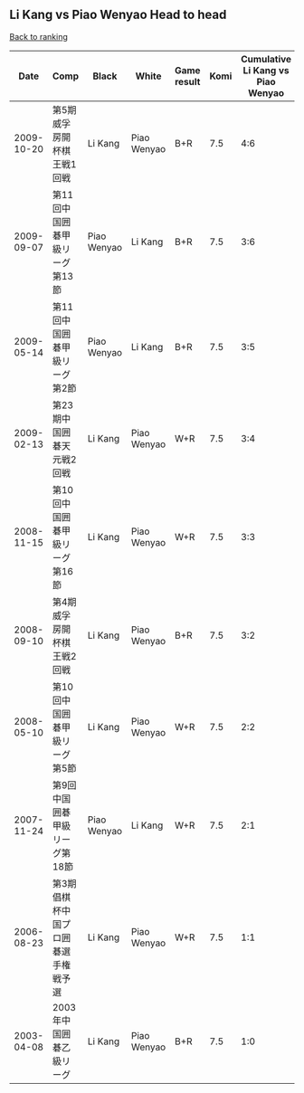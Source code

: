 ## Li Kang vs Piao Wenyao Head to head

[Back to ranking](../../index.md)




| **Date** | **Comp** | **Black** | **White** | **Game result** | **Komi** | **Cumulative Li Kang vs Piao Wenyao** | **Li Kang streak** | **Piao Wenyao streak** | 
| --- | --- | --- | --- | --- | --- | --- | --- | --- |
| 2009-10-20 | 第5期威孚房開杯棋王戦1回戦 | Li Kang | Piao Wenyao | B+R | 7.5 | 4:6 | 1 | 0 | 
| 2009-09-07 | 第11回中国囲碁甲級リーグ第13節 | Piao Wenyao | Li Kang | B+R | 7.5 | 3:6 | 0 | 4 | 
| 2009-05-14 | 第11回中国囲碁甲級リーグ第2節 | Piao Wenyao | Li Kang | B+R | 7.5 | 3:5 | 0 | 3 | 
| 2009-02-13 | 第23期中国囲碁天元戦2回戦 | Li Kang | Piao Wenyao | W+R | 7.5 | 3:4 | 0 | 2 | 
| 2008-11-15 | 第10回中国囲碁甲級リーグ第16節 | Li Kang | Piao Wenyao | W+R | 7.5 | 3:3 | 0 | 1 | 
| 2008-09-10 | 第4期威孚房開杯棋王戦2回戦 | Li Kang | Piao Wenyao | B+R | 7.5 | 3:2 | 1 | 0 | 
| 2008-05-10 | 第10回中国囲碁甲級リーグ第5節 | Li Kang | Piao Wenyao | W+R | 7.5 | 2:2 | 0 | 1 | 
| 2007-11-24 | 第9回中国囲碁甲級リーグ第18節 | Piao Wenyao | Li Kang | W+R | 7.5 | 2:1 | 1 | 0 | 
| 2006-08-23 | 第3期倡棋杯中国プロ囲碁選手権戦予選 | Li Kang | Piao Wenyao | W+R | 7.5 | 1:1 | 0 | 1 | 
| 2003-04-08 | 2003年中国囲碁乙級リーグ | Li Kang | Piao Wenyao | B+R | 7.5 | 1:0 | 1 | 0 |




